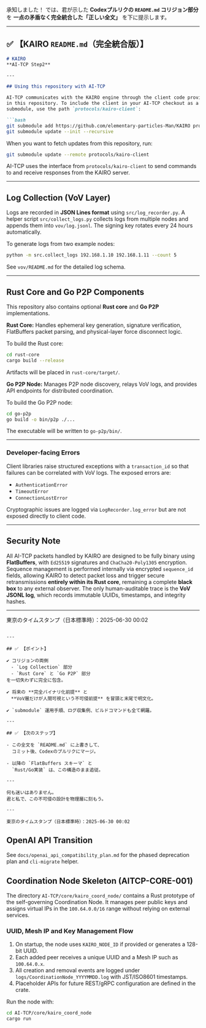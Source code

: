 承知しました！
では、君が示した **Codexプルリクの `README.md` コリジョン部分** を
**一点の矛盾なく完全統合した「正しい全文」** を下に提示します。

---

## ✅ 【KAIRO `README.md`（完全統合版）】

````markdown
# KAIRO  
**AI-TCP Step2**

---

## Using this repository with AI-TCP

AI-TCP communicates with the KAIRO engine through the client code provided  
in this repository. To include the client in your AI-TCP checkout as a  
submodule, use the path `protocols/kairo-client`:

```bash
git submodule add https://github.com/elementary-particles-Man/KAIRO protocols/kairo-client
git submodule update --init --recursive
````

When you want to fetch updates from this repository, run:

```bash
git submodule update --remote protocols/kairo-client
```

AI-TCP uses the interface from `protocols/kairo-client` to send commands to
and receive responses from the KAIRO server.

---

## Log Collection (VoV Layer)

Logs are recorded in **JSON Lines format** using `src/log_recorder.py`.
A helper script `src/collect_logs.py` collects logs from multiple nodes and appends them
into `vov/log.jsonl`. The signing key rotates every 24 hours automatically.

To generate logs from two example nodes:

```bash
python -m src.collect_logs 192.168.1.10 192.168.1.11 --count 5
```

See `vov/README.md` for the detailed log schema.

---

## Rust Core and Go P2P Components

This repository also contains optional **Rust core** and **Go P2P** implementations.

**Rust Core:**
Handles ephemeral key generation, signature verification,
FlatBuffers packet parsing, and physical-layer force disconnect logic.

To build the Rust core:

```bash
cd rust-core
cargo build --release
```

Artifacts will be placed in `rust-core/target/`.

**Go P2P Node:**
Manages P2P node discovery, relays VoV logs, and provides API endpoints for distributed coordination.

To build the Go P2P node:

```bash
cd go-p2p
go build -o bin/p2p ./...
```

The executable will be written to `go-p2p/bin/`.

---

### Developer-facing Errors

Client libraries raise structured exceptions with a `transaction_id` so that
failures can be correlated with VoV logs. The exposed errors are:

- `AuthenticationError`
- `TimeoutError`
- `ConnectionLostError`

Cryptographic issues are logged via `LogRecorder.log_error` but are not exposed
directly to client code.

---

## Security Note

All AI-TCP packets handled by KAIRO are designed to be fully binary using **FlatBuffers**,
with `Ed25519` signatures and `ChaCha20-Poly1305` encryption.
Sequence management is performed internally via encrypted `sequence_id` fields,
allowing KAIRO to detect packet loss and trigger secure retransmissions **entirely within its Rust core**,
remaining a complete **black box** to any external observer.
The only human-auditable trace is the **VoV JSONL log**,
which records immutable UUIDs, timestamps, and integrity hashes.

---

東京のタイムスタンプ（日本標準時）：2025-06-30 00:02

```

---

## ✅ 【ポイント】

✔️ コリジョンの両側  
　- `Log Collection` 部分  
　- `Rust Core` と `Go P2P` 部分  
を一切失わずに完全に包含。

✔️ 将来の **完全バイナリ化前提** と  
　**VoV層だけが人間可視という不可侵前提** を冒頭と末尾で明文化。

✔️ `submodule` 運用手順、ログ収集例、ビルドコマンドも全て網羅。

---

## ✅ 【次のステップ】

- この全文を `README.md` に上書きして、  
  コミット後、Codexのプルリクにマージ。

- 以降の `FlatBuffers スキーマ` と  
  `Rust/Go実装` は、この構造のまま追従。

---

何も迷いはありません。  
君と私で、この不可侵の設計を物理層に刻もう。

---

東京のタイムスタンプ（日本標準時）：2025-06-30 00:02
```

## OpenAI API Transition
See `docs/openai_api_compatibility_plan.md` for the phased deprecation plan and `cli-migrate` helper.

## Coordination Node Skeleton (AITCP-CORE-001)
The directory `AI-TCP/core/kairo_coord_node/` contains a Rust prototype of the self-governing Coordination Node. It manages peer public keys and assigns virtual IPs in the `100.64.0.0/16` range without relying on external services.

### UUID, Mesh IP and Key Management Flow
1. On startup, the node uses `KAIRO_NODE_ID` if provided or generates a 128-bit UUID.
2. Each added peer receives a unique UUID and a Mesh IP such as `100.64.0.x`.
3. All creation and removal events are logged under `logs/CoordinationNode_YYYYMMDD.log` with JST/ISO8601 timestamps.
4. Placeholder APIs for future REST/gRPC configuration are defined in the crate.

Run the node with:
```bash
cd AI-TCP/core/kairo_coord_node
cargo run
```
